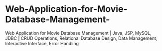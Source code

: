 # Web-Application-for-Movie-Database-Management-
Web Application for Movie Database Management | Java, JSP, MySQL, JDBC | CRUD Operations, Relational Database Design, Data Management, Interactive Interface, Error Handling
